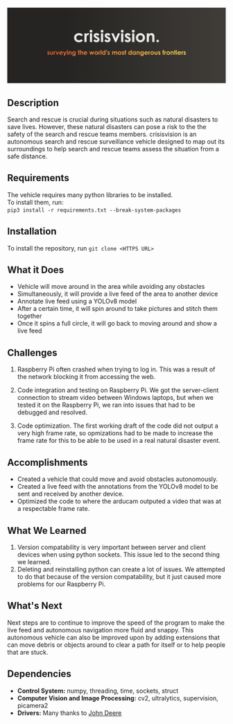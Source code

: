 
![Banner](banner.png)

## Description

Search and rescue is crucial during situations such as natural disasters to save lives. However, these natural disasters can pose a risk to the the safety of the search and rescue teams members. crisisvision is an autonomous search and rescue surveillance vehicle designed to map out its surroundings to help search and rescue teams assess the situation from a safe distance.


## Requirements

The vehicle requires many python libraries to be installed.  
To install them, run:  
`pip3 install -r requirements.txt --break-system-packages`

## Installation

To install the repository, run `git clone <HTTPS URL>`


## What it Does

* Vehicle will move around in the area while avoiding any obstacles
* Simultaneously, it will provide a live feed of the area to another device
* Annotate live feed using a YOLOv8 model
* After a certain time, it will spin around to take pictures and stitch them together
* Once it spins a full circle, it will go back to moving around and show a live feed


## Challenges

1) Raspberry Pi often crashed when trying to log in. This was a result of the network blocking it from accessing the web. 

2) Code integration and testing on Raspberry Pi. We got the server-client connection to stream video between Windows laptops, but when we tested it on the Raspberry Pi, we ran into issues that had to be debugged and resolved. 

3) Code optimization. The first working draft of the code did not output a very high frame rate, so opmizations had to be made to increase the frame rate for this to be able to be used in a real natural disaster event.

## Accomplishments

* Created a vehicle that could move and avoid obstacles autonomously.
* Created a live feed with the annotations from the YOLOv8 model to be sent and received by another device. 
* Optimized the code to where the arducam outputed a video that was at a respectable frame rate. 


## What We Learned

1) Version compatability is very important between server and client devices when using python sockets. This issue led to the second thing we learned.
2) Deleting and reinstalling python can create a lot of issues. We attempted to do that because of the version compatability, but it just caused more problems for our Raspberry Pi. 

## What's Next
Next steps are to continue to improve the speed of the program to make the live feed and autonomous navigation more fluid and snappy. This autonomous vehicle can also be improved upon by adding extensions that can move debris or objects around to clear a path for itself or to help people that are stuck.   

## Dependencies

* **Control System:** numpy, threading, time, sockets, struct
* **Computer Vision and Image Processing:** cv2, ultralytics, supervision, picamera2
* **Drivers:** Many thanks to [John Deere](https://github.com/jameskabbes/HackIllinois2024/tree/main)
